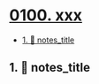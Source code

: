 # [0100. xxx](https://github.com/Tdahuyou/TNotes.nodejs/tree/main/notes/0100.%20xxx)

<!-- region:toc -->

- [1. 📒 notes_title](#1--notes_title)

<!-- endregion:toc -->

## 1. 📒 notes_title
